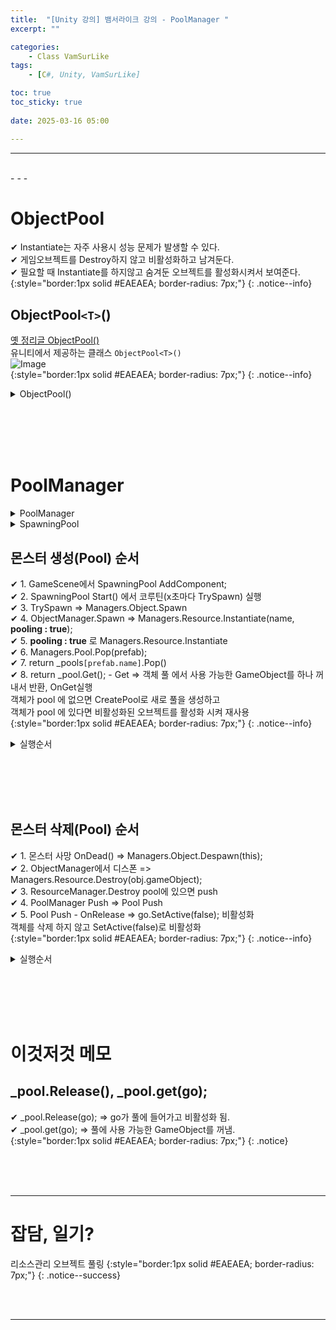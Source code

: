 ```yaml
---
title:  "[Unity 강의] 뱀서라이크 강의 - PoolManager "
excerpt: ""

categories:
    - Class VamSurLike
tags:
    - [C#, Unity, VamSurLike]

toc: true
toc_sticky: true
 
date: 2025-03-16 05:00

---
```

- - -

<br>
- - - 


# ObjectPool
✔ Instantiate는 자주 사용시 성능 문제가 발생할 수 있다.  
✔ 게임오브젝트를 Destroy하지 않고 비활성화하고 남겨둔다.  
✔ 필요할 때 Instantiate를 하지않고 숨겨둔 오브젝트를 활성화시켜서 보여준다.  
{:style="border:1px solid #EAEAEA; border-radius: 7px;"}
{: .notice--info}  

## ObjectPool`<T>`() 
[옛 정리글 ObjectPool()](https://levell1.github.io/memo%20unity/MUnity-ObjectPool/#3-%EC%9C%A0%EB%8B%88%ED%8B%B0-%EB%82%B4%EC%9E%A5-%ED%95%A8%EC%88%98)  
유니티에서 제공하는 클래스 `ObjectPool<T>()`  
![Image](https://github.com/user-attachments/assets/60cb9c8a-c1ae-4df3-8a01-bab78c0c96f2)  
{:style="border:1px solid #EAEAEA; border-radius: 7px;"}
{: .notice--info} 

<details>
<summary>ObjectPool()</summary>
<div class="notice--primary" markdown="1"> 

```c# 
public ObjectPool(
    Func<T> createFunc,        // 객체를 새로 생성하는 함수
    Action<T> actionOnGet,     // 풀에서 가져올 때 실행되는 함수
    Action<T> actionOnRelease, // 풀에 반환할 때 실행되는 함수
    Action<T> actionOnDestroy, // 객체가 완전히 삭제될 때 실행되는 함수
    bool collectionCheck = true,    // 중복 반환 검사
    int defaultCapacity = 10,       //초기용량
    int maxSize = 10000             //최대 용량
)

----------------------
public Pool(GameObject prefab)
{
    _prefab = prefab;
    _pool = new ObjectPool<GameObject>(OnCreate, OnGet, OnRelease, OnDestroy);
}

GameObject OnCreate()
{
    GameObject go = GameObject.Instantiate(_prefab);
    go.transform.parent = Root;
    go.name = _prefab.name;
    return go;
}

void OnGet(GameObject go)
{
    go.SetActive(true);
}

void OnRelease(GameObject go)
{
    go.SetActive(false);
}

void OnDestroy(GameObject go)
{
    GameObject.Destroy(go);
}

```
</div>
</details>

<br><br><br><br>

# PoolManager

<details>
<summary>PoolManager</summary>
<div class="notice--primary" markdown="1"> 

```c# 
using System.Collections.Generic;
using UnityEngine;
using UnityEngine.Pool;

class Pool 
{
    GameObject _prefab;
    IObjectPool<GameObject> _pool;

    Transform _root;
    Transform Root
    {
        get
        {
            if (_root == null)
            {
                GameObject go = new GameObject() { name = $"{_prefab.name}Root" };
                _root = go.transform;
            }
            return _root;
        }
    }
    public Pool(GameObject prefab)
    {
        _prefab = prefab;
        _pool = new ObjectPool<GameObject>(OnCreate, OnGet, OnRelease, OnDestroy);
    }

    public void Push(GameObject go) 
    {
        _pool.Release(go);
    }
    public GameObject Pop()
    {
        return _pool.Get();
    }

    #region Funcs
    GameObject OnCreate()
    {
        GameObject go = GameObject.Instantiate(_prefab);
        go.transform.parent = Root;
        go.name = _prefab.name;
        return go;
    }

    void OnGet(GameObject go)
    {
        go.SetActive(true);
    }

    void OnRelease(GameObject go)
    {
        go.SetActive(false);
    }

    void OnDestroy(GameObject go)
    {
        GameObject.Destroy(go);
    }
    #endregion
}

public class PoolManager 
{
    Dictionary<string, Pool> _pools = new Dictionary<string, Pool>();

    public GameObject Pop(GameObject prefab) 
    {
        if (_pools.ContainsKey(prefab.name)== false)
            CreatePool(prefab);

        return _pools[prefab.name].Pop();
        
    }
    public bool Push(GameObject go) 
    {
        if (_pools.ContainsKey(go.name) == false)
            return false;

        _pools[go.name].Push(go);
        return true;
    }

    void CreatePool(GameObject prefab)
    {
        Pool pool = new Pool(prefab);
        _pools.Add(prefab.name, pool);
    }

}
```
</div>
</details>

<details>
<summary>SpawningPool</summary>
<div class="notice--primary" markdown="1"> 

```c# 
using System.Collections;
using UnityEngine;

public class SpawningPool : MonoBehaviour
{
    float _spawnInterval = 2.0f;
    int _maxMonsterCount = 100;
    Coroutine _coUpdateSpawningPool;

    void Start()
    {
        _coUpdateSpawningPool = StartCoroutine(CoUpdateSpawningPool());
    }

    IEnumerator CoUpdateSpawningPool() 
    {
        while (true) 
        {
            TrySpawn();
            yield return new WaitForSeconds(_spawnInterval);
        }
    }

    private void TrySpawn()
    {
        int monsterCount = Managers.Object.Monster.Count;
        if (monsterCount > _maxMonsterCount)
            return;

        MonsterController mc = Managers.Object.Spawn<MonsterController>(Random.Range(0, 2));
        mc.transform.position = new Vector2(Random.Range(-5, 5), Random.Range(-5, 5));
    }
}
```
</div>
</details>

## 몬스터 생성(Pool) 순서 
✔ 1. GameScene에서 SpawningPool AddComponent;   
✔ 2. SpawningPool Start() 에서 코루틴(x초마다 TrySpawn) 실행   
✔ 3. TrySpawn => Managers.Object.Spawn  
✔ 4. ObjectManager.Spawn => Managers.Resource.Instantiate(name, **pooling : true**);  
✔ 5. **pooling : true** 로 Managers.Resource.Instantiate   
✔ 6. Managers.Pool.Pop(prefab);  
✔ 7. return _pools`[prefab.name]`.Pop()  
✔ 8. return _pool.Get(); - Get => 객체 풀 에서 사용 가능한 GameObject를 하나 꺼내서 반환, OnGet실행  
객체가 pool 에 없으면 CreatePool로 새로 풀을 생성하고  
객체가 pool 에 있다면 비활성화된 오브젝트를 활성화 시켜 재사용  
{:style="border:1px solid #EAEAEA; border-radius: 7px;"}
{: .notice--info}  

<details>
<summary>실행순서 </summary>
<div class="notice--primary" markdown="1"> 

```c# 
//1. GameScene SpawningPool 컴포넌트 
public class GameScene : MonoBehaviour
{
    SpawningPool _spawningPool;
    void StartLoaded()
    {
        _spawningPool = gameObject.AddComponent<SpawningPool>();
    }
}

//2. SpawningPool TrySpawn => Managers.Object.Spawn
public class SpawningPool : MonoBehaviour
{
    private void TrySpawn()
    {
        MonsterController mc = Managers.Object.Spawn<MonsterController>(Random.Range(0, 2));
    }
}

//3. ObjectManager Spawn
public class ObjectManager 
{
    public T Spawn<T>(int  templateID =0) where T : BaseController 
    {
        System.Type type = typeof(T);
        else if(type == typeof(MonsterController))
        {
            string name = (templateID == 0 ? PrefabsName.Goblin : PrefabsName.Snake);
            GameObject go = Managers.Resource.Instantiate(name, pooling : true);

            MonsterController mc = go.GetOrAddComponent<MonsterController>();
            Monster.Add(mc);
            return mc as T;
        }
    }
}

//4. ResourceManager Instantiate
public class ResourceManager 
{


    public GameObject Instantiate(string key, Transform parent = null, bool pooling = false) 
    {
        GameObject prefab = Load<GameObject>($"{key}");

        //Pooling
        if (pooling==true)
            return Managers.Pool.Pop(prefab);
    }
}

//5. PoolManager CreatePool
public class PoolManager 
{
    Dictionary<string, Pool> _pools = new Dictionary<string, Pool>();

    public GameObject Pop(GameObject prefab) 
    {
        if (_pools.ContainsKey(prefab.name)== false)
            CreatePool(prefab);

        return _pools[prefab.name].Pop();
    }

    void CreatePool(GameObject prefab)
    {
        Pool pool = new Pool(prefab);
        _pools.Add(prefab.name, pool);
    }
}

//6. Pool.POP
class Pool 
{
    public GameObject Pop()
    {
        return _pool.Get();
    }
    void OnGet(GameObject go)
    {
        go.SetActive(true);
    }
}
```
</div>
</details>

<br><br><br><br>

## 몬스터 삭제(Pool) 순서 
✔ 1. 몬스터 사망 OnDead() => Managers.Object.Despawn(this);  
✔ 2. ObjectManager에서 디스폰 => Managers.Resource.Destroy(obj.gameObject);  
✔ 3. ResourceManager.Destroy pool에 있으면 push  
✔ 4. PoolManager Push => Pool Push  
✔ 5. Pool Push - OnRelease => go.SetActive(false); 비활성화  
객체를 삭제 하지 않고 SetActive(false)로 비활성화  
{:style="border:1px solid #EAEAEA; border-radius: 7px;"}
{: .notice--info}  

<details>
<summary>실행순서 </summary>
<div class="notice--primary" markdown="1"> 

```c# 
//1. MonsterController OnDead() => Managers.Object.Despawn(this); 
public class MonsterController : CreatureController
{
    protected override void OnDead()
    {
        Managers.Object.Despawn(this);
    }
}

//2. ObjectManager Despawn => Managers.Resource.Destroy(obj.gameObject);
public class ObjectManager 
{
    public void Despawn<T>(T obj) where T : BaseController 
    {
        System.Type type = typeof(T);

        else if (type == typeof(MonsterController))
        {
            Monster.Remove(obj as MonsterController);
            Managers.Resource.Destroy(obj.gameObject);
        }
    }
}

//3 ResourceManager Destroy
public class ResourceManager 
{
    public void Destroy(GameObject go) 
    {
        if (go == null)
            return;

        if (Managers.Pool.Push(go))
            return;

        Object.Destroy(go);
    }
}

//4. PoolManager Push
public class PoolManager 
{
    public bool Push(GameObject go) 
    {
        if (_pools.ContainsKey(go.name) == false)
            return false;

        _pools[go.name].Push(go);
        return true;
    }
}

//5. Pool Push - OnRelease
class Pool 
{
    public void Push(GameObject go) 
    {
        _pool.Release(go);
    }

    void OnRelease(GameObject go)
    {
        go.SetActive(false);
    }
}
```
</div>
</details>

<br><br><br><br>

# 이것저것 메모

## _pool.Release(), _pool.get(go);
✔ _pool.Release(go); => go가 풀에 들어가고 비활성화 됨.   
✔ _pool.get(go);  => 풀에 사용 가능한 GameObject를 꺼냄.  
{:style="border:1px solid #EAEAEA; border-radius: 7px;"}
{: .notice}  

<br><br><br>
- - - 

# 잡담, 일기?
리소스관리 오브젝트 풀링
{:style="border:1px solid #EAEAEA; border-radius: 7px;"}
{: .notice--success}  


<br><br>
- - -
